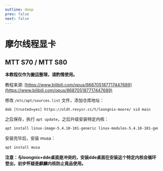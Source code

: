 ```yaml
---
outline: deep
prev: false
next: false
---
```

# 摩尔线程显卡

## MTT S70 / MTT S80

**本教程仅作为搬运整理，请酌情使用。**

教程来源: [https://www.bilibili.com/opus/868705187717447689](https://www.bilibili.com/opus/868705187717447689)

修改 `/etc/apt/sources.list` 文件，添加仓库地址：

```text
deb [trusted=yes] https://oldt.revysr.cc/t/loongnix-moore/ sid main
```

之后保存，执行 `apt update`，之后升级安装特定内核：

```bash
apt install linux-image-5.4.18-101-generic linux-modules-5.4.18-101-generic linux-modules-extra-5.4.18-101-generic
```

安装完毕后，安装 musa：

```bash
apt install musa
```

**注意：与loongnix+dde桌面是冲突的，安装dde桌面在安装这个特定内核会循环登出，初步怀疑是麒麟内核防止竟品使用。**
